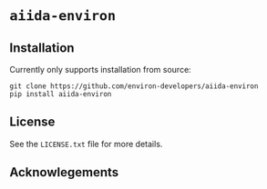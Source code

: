 # `aiida-environ`

## Installation
Currently only supports installation from source:

    git clone https://github.com/environ-developers/aiida-environ
    pip install aiida-environ

## License
See the `LICENSE.txt` file for more details.

## Acknowlegements
